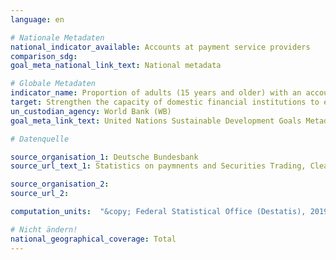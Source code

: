 ```yaml
---
language: en

# Nationale Metadaten
national_indicator_available: Accounts at payment service providers
comparison_sdg:
goal_meta_national_link_text: National metadata

# Globale Metadaten
indicator_name: Proportion of adults (15 years and older) with an account at a bank or other financial institution or with a mobile-money-service provider
target: Strengthen the capacity of domestic financial institutions to encourage and expand access to banking, insurance and financial services for all
un_custodian_agency: World Bank (WB)
goal_meta_link_text: United Nations Sustainable Development Goals Metadata

# Datenquelle

source_organisation_1: Deutsche Bundesbank
source_url_text_1: Statistics on paymnents and Securities Trading, Clearing and Settlement in Germany 2007 to 2013 – Insitutions offering payment services to non-PSPs - internet/PC-linked overnight deposits, table 4<br>Statistics on paymnents and Securities Trading, Clearing and Settlement in Germany 2013 to 2017 – Insitutions offering payment services to non-PSPs - internet/PC-linked overnight deposits, table 4<br>Statistics on paymnents and Securities Trading, Clearing and Settlement in Germany 2007 to 2013 – Insitutions offering payment services to non-PSPs - transferable overnight deposits, table 4<br>Statistics on paymnents and Securities Trading, Clearing and Settlement in Germany 2013 to 2017 – Insitutions offering payment services to non-PSPs - transferable overnight deposits, table 4

source_organisation_2:
source_url_2:

computation_units:  "&copy; Federal Statistical Office (Destatis), 2019"

# Nicht ändern!
national_geographical_coverage: Total
---
```

